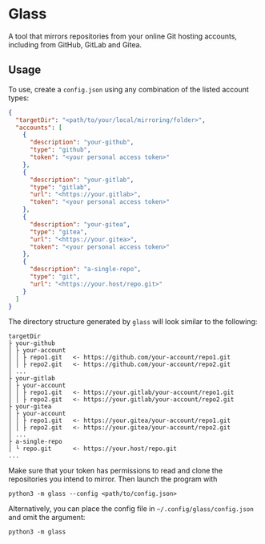 # Glass

A tool that mirrors repositories from your online Git hosting accounts, including from GitHub, GitLab and Gitea.

## Usage

To use, create a `config.json` using any combination of the listed account types:

```json
{
  "targetDir": "<path/to/your/local/mirroring/folder>",
  "accounts": [
    {
      "description": "your-github",
      "type": "github",
      "token": "<your personal access token>"
    },
    {
      "description": "your-gitlab",
      "type": "gitlab",
      "url": "<https://your.gitlab>",
      "token": "<your personal access token>"
    },
    {
      "description": "your-gitea",
      "type": "gitea",
      "url": "<https://your.gitea>",
      "token": "<your personal access token>"
    },
    {
      "description": "a-single-repo",
      "type": "git",
      "url": "<https://your.host/repo.git>"
    }
  ]
}
```

The directory structure generated by `glass` will look similar to the following:

```
targetDir
├ your-github
│ ├ your-account
│ │ ├ repo1.git   <- https://github.com/your-account/repo1.git
│ │ ├ repo2.git   <- https://github.com/your-account/repo2.git
│ ...
├ your-gitlab
│ ├ your-account
│ │ ├ repo1.git   <- https://your.gitlab/your-account/repo1.git
│ │ ├ repo2.git   <- https://your.gitlab/your-account/repo2.git
├ your-gitea
│ ├ your-account
│ │ ├ repo1.git   <- https://your.gitea/your-account/repo1.git
│ │ ├ repo2.git   <- https://your.gitea/your-account/repo2.git
│ ...
├ a-single-repo
│ └ repo.git      <- https://your.host/repo.git
...
```

Make sure that your token has permissions to read and clone the repositories you intend to mirror. Then launch the program with

```
python3 -m glass --config <path/to/config.json>
```

Alternatively, you can place the config file in `~/.config/glass/config.json` and omit the argument:

```
python3 -m glass
```
